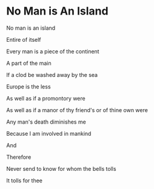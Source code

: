 # No Man is An Island

No man is an island

Entire of itself

Every man is a piece of the continent

A part of the main

If a clod be washed away by the sea

Europe is the less

As well as if a promontory were

As well as if a manor of thy friend's or of thine own were

Any man's death diminishes me

Because I am involved in mankind

And

Therefore

Never send to know for whom the bells tolls

It tolls for thee